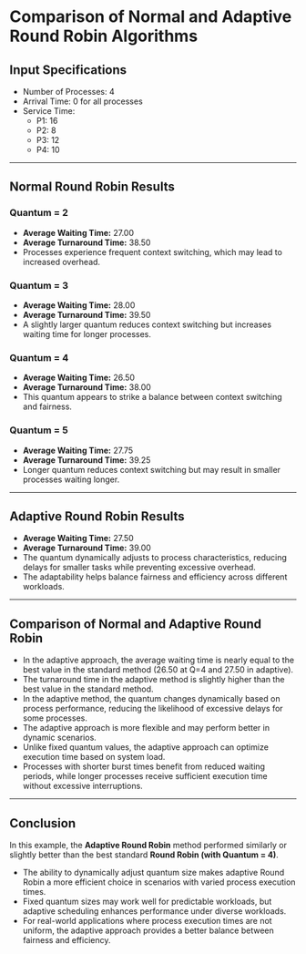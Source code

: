 # Comparison of Normal and Adaptive Round Robin Algorithms

## Input Specifications

- Number of Processes: 4
- Arrival Time: 0 for all processes
- Service Time:
  - P1: 16
  - P2: 8
  - P3: 12
  - P4: 10

---

## Normal Round Robin Results

### Quantum = 2

- **Average Waiting Time:** 27.00
- **Average Turnaround Time:** 38.50
- Processes experience frequent context switching, which may lead to increased overhead.

### Quantum = 3

- **Average Waiting Time:** 28.00
- **Average Turnaround Time:** 39.50
- A slightly larger quantum reduces context switching but increases waiting time for longer processes.

### Quantum = 4

- **Average Waiting Time:** 26.50
- **Average Turnaround Time:** 38.00
- This quantum appears to strike a balance between context switching and fairness.

### Quantum = 5

- **Average Waiting Time:** 27.75
- **Average Turnaround Time:** 39.25
- Longer quantum reduces context switching but may result in smaller processes waiting longer.

---

## Adaptive Round Robin Results

- **Average Waiting Time:** 27.50
- **Average Turnaround Time:** 39.00
- The quantum dynamically adjusts to process characteristics, reducing delays for smaller tasks while preventing excessive overhead.
- The adaptability helps balance fairness and efficiency across different workloads.

---

## Comparison of Normal and Adaptive Round Robin

- In the adaptive approach, the average waiting time is nearly equal to the best value in the standard method (26.50 at Q=4 and 27.50 in adaptive).
- The turnaround time in the adaptive method is slightly higher than the best value in the standard method.
- In the adaptive method, the quantum changes dynamically based on process performance, reducing the likelihood of excessive delays for some processes.
- The adaptive approach is more flexible and may perform better in dynamic scenarios.
- Unlike fixed quantum values, the adaptive approach can optimize execution time based on system load.
- Processes with shorter burst times benefit from reduced waiting periods, while longer processes receive sufficient execution time without excessive interruptions.



---

## Conclusion
  
In this example, the **Adaptive Round Robin** method performed similarly or slightly better than the best standard **Round Robin (with Quantum = 4)**.

- The ability to dynamically adjust quantum size makes adaptive Round Robin a more efficient choice in scenarios with varied process execution times.
- Fixed quantum sizes may work well for predictable workloads, but adaptive scheduling enhances performance under diverse workloads.
- For real-world applications where process execution times are not uniform, the adaptive approach provides a better balance between fairness and efficiency.


